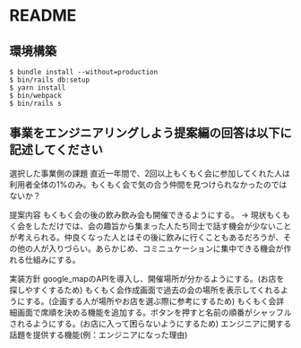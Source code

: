 # README

## 環境構築
```
$ bundle install --without=production
$ bin/rails db:setup
$ yarn install
$ bin/webpack
$ bin/rails s
```

## 事業をエンジニアリングしよう提案編の回答は以下に記述してください

選択した事業側の課題
直近一年間で、2回以上もくもく会に参加してくれた人は利用者全体の1%のみ。もくもく会で気の合う仲間を見つけられなかったのではないか？

提案内容
もくもく会の後の飲み飲み会も開催できるようにする。
→ 現状もくもく会をしただけでは、会の趣旨から集まった人たち同士で話す機会が少ないことが考えられる。仲良くなった人とはその後に飲みに行くこともあるだろうが、その他の人が入りづらい。あらかじめ、コミニュケーションに集中できる機会が作れる仕組みにする。

実装方針
google_mapのAPIを導入し、開催場所が分かるようにする。(お店を探しやすくするため)
もくもく会作成画面で過去の会の場所を表示してくれるようにする。(企画する人が場所やお店を選ぶ際に参考にするため)
もくもく会詳細画面で席順を決める機能を追加する。ボタンを押すと名前の順番がシャッフルされるようにする。(お店に入って困らないようにするため)
エンジニアに関する話題を提供する機能(例：エンジニアになった理由)
